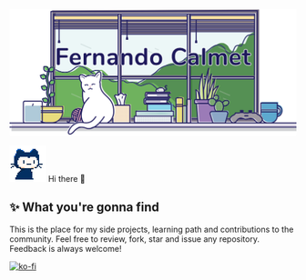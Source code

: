 ![top_image](https://github.com/FernandoCalmet/fernandocalmet/blob/master/git_bg.png)

<img src="https://github.com/FernandoCalmet/fernandocalmet/blob/master/pixel-mona-heart.gif" width="64" height="64"> Hi there 👋

## ✨ What you're gonna find

This is the place for my side projects, learning path and contributions to the community. Feel free to review, fork, star and issue any repository. Feedback is always welcome!

[![ko-fi](https://www.ko-fi.com/img/githubbutton_sm.svg)](https://ko-fi.com/T6T41JKMI)
<!--
**FernandoCalmet/fernandocalmet** is a ✨ _special_ ✨ repository because its `README.md` (this file) appears on your GitHub profile.

Here are some ideas to get you started:

- 🔭 I’m currently working on ...
- 🌱 I’m currently learning ...
- 👯 I’m looking to collaborate on ...
- 🤔 I’m looking for help with ...
- 💬 Ask me about ...
- 📫 How to reach me: ...
- 😄 Pronouns: ...
- ⚡ Fun fact: ...
- ### Hi there 👋
-->
